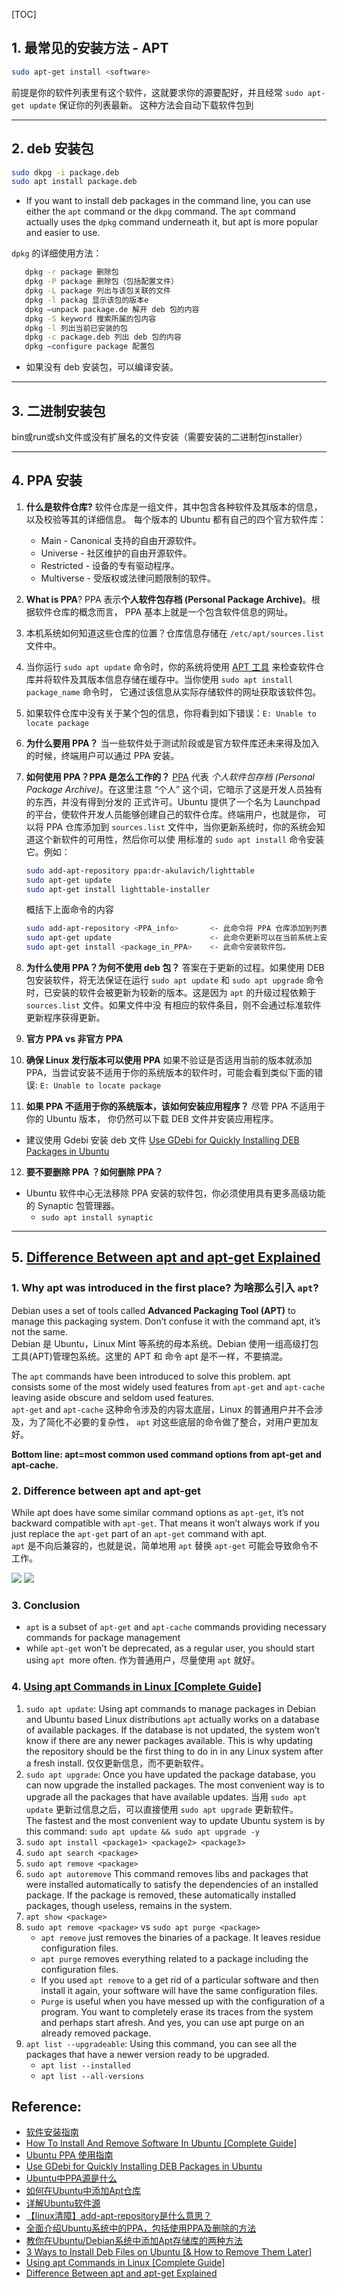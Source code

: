 [TOC]

## 1. 最常见的安装方法 - APT

```bash
sudo apt-get install <software>
```
前提是你的软件列表里有这个软件，这就要求你的源要配好，并且经常 `sudo apt-get update` 保证你的列表最新。
这种方法会自动下载软件包到

---
## 2. deb 安装包

```bash 
sudo dkpg -i package.deb
sudo apt install package.deb
```
* If you want to install deb packages in the command line, you can use either the `apt` command 
or the `dkpg` command. The `apt` command actually uses the `dpkg` command underneath it, but apt 
is more popular and easier to use.

`dpkg` 的详细使用方法：
```bash
   dpkg -r package 删除包 
   dpkg -P package 删除包（包括配置文件）
   dpkg -L package 列出与该包关联的文件 
   dpkg -l packag 显示该包的版本e
   dpkg –unpack package.de 解开 deb 包的内容 
   dpkg -S keyword 搜索所属的包内容 
   dpkg -l 列出当前已安装的包
   dpkg -c package.deb 列出 deb 包的内容 
   dpkg –configure package 配置包
```

* 如果没有 deb 安装包，可以编译安装。

---
## 3. 二进制安装包

bin或run或sh文件或没有扩展名的文件安装（需要安装的二进制包installer） 

---
## 4. PPA 安装

1. **什么是软件仓库?** 软件仓库是一组文件，其中包含各种软件及其版本的信息，以及校验等其的详细信息。
每个版本的 Ubuntu 都有自己的四个官方软件库：

   * Main - Canonical 支持的自由开源软件。
   * Universe - 社区维护的自由开源软件。
   * Restricted - 设备的专有驱动程序。
   * Multiverse - 受版权或法律问题限制的软件。

2. **What is PPA**?  PPA 表示**个人软件包存档 (Personal Package Archive)**。根据软件仓库的概念而言，
PPA 基本上就是一个包含软件信息的网址。

3. 本机系统如何知道这些仓库的位置？仓库信息存储在 `/etc/apt/sources.list` 文件中。

4. 当你运行 `sudo apt update` 命令时，你的系统将使用 [APT 工具](https://link.zhihu.com/?target=https%3A//wiki.debian.org/Apt) 
来检查软件仓库并将软件及其版本信息存储在缓存中。当你使用 `sudo apt install package_name` 命令时，
它通过该信息从实际存储软件的网址获取该软件包。

5. 如果软件仓库中没有关于某个包的信息，你将看到如下错误：`E: Unable to locate package`

6. **为什么要用 PPA？** 当一些软件处于测试阶段或是官方软件库还未来得及加入的时候，终端用户可以通过 PPA 安装。

7. **如何使用 PPA？PPA 是怎么工作的？** 
[PPA](https://link.zhihu.com/?target=https%3A//launchpad.net/ubuntu/%2Bppas) 代表 *个人软件包存档
(Personal Package Archive)*。在这里注意 “个人” 这个词，它暗示了这是开发人员独有的东西，并没有得到分发的
正式许可。Ubuntu 提供了一个名为 Launchpad 的平台，使软件开发人员能够创建自己的软件仓库。终端用户，也就是你，
可以将 PPA 仓库添加到 `sources.list` 文件中，当你更新系统时，你的系统会知道这个新软件的可用性，然后你可以使
用标准的 `sudo apt install` 命令安装它。例如：

   ```bash
   sudo add-apt-repository ppa:dr-akulavich/lighttable
   sudo apt-get update
   sudo apt-get install lighttable-installer
   ```

   概括下上面命令的内容

   ```bash
   sudo add-apt-repository <PPA_info>       <- 此命令将 PPA 仓库添加到列表中。
   sudo apt-get update                      <- 此命令更新可以在当前系统上安装的软件包列表。
   sudo apt-get install <package_in_PPA>    <- 此命令安装软件包。
   ```

8. **为什么使用 PPA？为何不使用 deb 包？** 
答案在于更新的过程。如果使用 DEB 包安装软件，将无法保证在运行 `sudo apt update` 和 `sudo apt upgrade` 
命令时，已安装的软件会被更新为较新的版本。这是因为 `apt` 的升级过程依赖于 `sources.list` 文件。如果文件中没
有相应的软件条目，则不会通过标准软件更新程序获得更新。

9. **官方 PPA vs 非官方 PPA** 

10. **确保 Linux 发行版本可以使用 PPA** 
如果不验证是否适用当前的版本就添加 PPA，当尝试安装不适用于你的系统版本的软件时，可能会看到类似下面的错误: 
`E: Unable to locate package`

11. **如果 PPA 不适用于你的系统版本，该如何安装应用程序？** 尽管 PPA 不适用于你的 Ubuntu 版本，
你仍然可以下载 DEB 文件并安装应用程序。

* 建议使用 Gdebi 安装 deb 文件 [Use GDebi for Quickly Installing DEB Packages in Ubuntu](https://itsfoss.com/gdebi-default-ubuntu-software-center/)

12. **要不要删除 PPA ？如何删除 PPA？** 
* Ubuntu 软件中心无法移除 PPA 安装的软件包，你必须使用具有更多高级功能的 Synaptic 包管理器。 
    * `sudo apt install synaptic`

---
## 5. [Difference Between apt and apt-get Explained](https://itsfoss.com/apt-vs-apt-get-difference/)
### 1. Why apt was introduced in the first place? 为啥那么引入 `apt`?

Debian uses a set of tools called **Advanced Packaging Tool (APT)** to manage this packaging system. 
Don’t confuse it with the command apt, it’s not the same.      
Debian 是 Ubuntu，Linux Mint 等系统的母本系统。Debian 使用一组高级打包工具(APT)管理包系统。这里的 APT 和
命令 apt 是不一样，不要搞混。
          
The `apt` commands have been introduced to solve this problem. apt consists some of the most widely 
used features from `apt-get` and `apt-cache` leaving aside obscure and seldom used features.            
`apt-get` and `apt-cache` 这种命令涉及的内容太底层，Linux 的普通用户并不会涉及，为了简化不必要的复杂性，
`apt` 对这些底层的命令做了整合，对用户更加友好。

**Bottom line: apt=most common used command options from apt-get and apt-cache.**

### 2. Difference between apt and apt-get
While apt does have some similar command options as `apt-get`, it’s not backward compatible with `apt-get`. 
That means it won’t always work if you just replace the `apt-get` part of an `apt-get` command with apt.            
`apt` 是不向后兼容的，也就是说，简单地用 `apt` 替换 `apt-get` 可能会导致命令不工作。          

![](images/apt_commands_1.png)
![](images/apt_commands_2.png)

### 3. Conclusion
* `apt` is a subset of `apt-get` and `apt-cache` commands providing necessary commands for 
package management
* while `apt-get` won’t be deprecated, as a regular user, you should start using `apt `more often. 
作为普通用户，尽量使用 `apt` 就好。

### 4. [Using apt Commands in Linux [Complete Guide]](https://itsfoss.com/apt-command-guide/) 
1. `sudo apt update`: 
Using apt commands to manage packages in Debian and Ubuntu based Linux distributions `apt` actually 
works on a database of available packages. If the database is not updated, the system won’t know 
if there are any newer packages available. This is why updating the repository should be the first 
thing to do in in any Linux system after a fresh install. 
仅仅更新信息，而不更新软件。
2. `sudo apt upgrade`: 
Once you have updated the package database, you can now upgrade the installed packages. The most 
convenient way is to upgrade all the packages that have available updates. 
当用 `sudo apt update` 更新过信息之后，可以直接使用 `sudo apt upgrade` 更新软件。            
The fastest and the most convenient way to update Ubuntu system is by this command: `sudo apt update && sudo apt upgrade -y`
3. `sudo apt install <package1> <package2> <package3>`
4. `sudo apt search <package>`
5. `sudo apt remove <package>`
6. `sudo apt autoremove`
This command removes libs and packages that were installed automatically to satisfy the 
dependencies of an installed package. If the package is removed, these automatically installed 
packages, though useless, remains in the system.
7. `apt show <package>`
8. `sudo apt remove <package>` vs `sudo apt purge <package>`
    * `apt remove` just removes the binaries of a package. It leaves residue configuration files.
    * `apt purge` removes everything related to a package including the configuration files.
    * If you used `apt remove` to a get rid of a particular software and then install it again, your software will have the same configuration files.
    * `Purge` is useful when you have messed up with the configuration of a program. You want to completely erase its traces from the system and perhaps start afresh. And yes, you can use apt purge on an already removed package.
9. `apt list --upgradeable`: Using this command, you can see all the packages that have a newer version ready to be upgraded.
    * `apt list --installed`
    * `apt list --all-versions`

## Reference:
* [软件安装指南](https://wiki.ubuntu.org.cn/%E8%BD%AF%E4%BB%B6%E5%AE%89%E8%A3%85%E6%8C%87%E5%8D%97)
* [How To Install And Remove Software In Ubuntu [Complete Guide]](https://itsfoss.com/remove-install-software-ubuntu/)
* [Ubuntu PPA 使用指南](https://zhuanlan.zhihu.com/p/55250294)
* [Use GDebi for Quickly Installing DEB Packages in Ubuntu](https://itsfoss.com/gdebi-default-ubuntu-software-center/)
* [Ubuntu中PPA源是什么](https://www.cnblogs.com/EasonJim/p/7119331.html)
* [如何在Ubuntu中添加Apt仓库](https://www.myfreax.com/how-to-add-apt-repository-in-ubuntu/)
* [详解Ubuntu软件源](https://www.jianshu.com/p/57a91bc0c594)
* [【linux清障】add-apt-repository是什么意思？](https://blog.csdn.net/qq_25863199/article/details/102799070)
* [全面介绍Ubuntu系统中的PPA，包括使用PPA及删除的方法](https://ywnz.com/linuxjc/4804.html)
* [教你在Ubuntu/Debian系统中添加Apt存储库的两种方法](https://ywnz.com/linux/5844.html)
* [3 Ways to Install Deb Files on Ubuntu [& How to Remove Them Later]](https://itsfoss.com/install-deb-files-ubuntu/)
* [Using apt Commands in Linux [Complete Guide]](https://itsfoss.com/apt-command-guide/) 
* [Difference Between apt and apt-get Explained](https://itsfoss.com/apt-vs-apt-get-difference/)